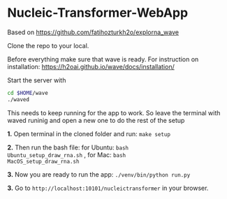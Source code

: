 # Nucleic-Transformer-WebApp

Based on https://github.com/fatihozturkh2o/explorna_wave

Clone the repo to your local.

Before everything make sure that wave is ready. 
For instruction on installation: https://h2oai.github.io/wave/docs/installation/ 

Start the server with

```bash
cd $HOME/wave
./waved
```

This needs to keep running for the app to work. So leave the terminal with waved runinig and open a new one to do the rest of the setup

**1.** Open terminal in the cloned folder and run: <code>make setup</code>

**2.** Then run the bash file: for Ubuntu: <code>bash Ubuntu_setup_draw_rna.sh</code> , for Mac: <code>bash MacOS_setup_draw_rna.sh</code>

**3.** Now you are ready to run the app: <code>./venv/bin/python run.py</code>   

**3.** Go to <code>http://localhost:10101/nucleictransformer</code> in your browser.
